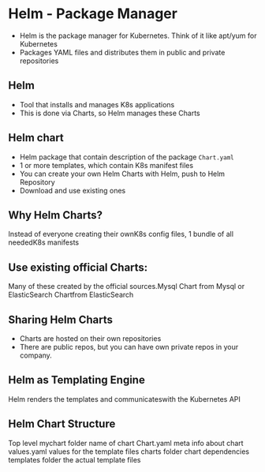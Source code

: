 # Helm - Package Manager
* Helm is the package manager for Kubernetes. Think of it like apt/yum for Kubernetes
* Packages YAML files and distributes them in public and private repositories

## Helm 
* Tool that installs and manages K8s applications
* This is done via Charts, so Helm manages these Charts

## Helm chart
* Helm package that contain description of the package `Chart.yaml`
* 1 or more templates, which contain K8s manifest files
* You can create your own Helm Charts with Helm, push to Helm Repository
* Download and use existing ones

## Why Helm Charts?
Instead of everyone creating their ownK8s config files, 1 bundle of all neededK8s manifests

## Use existing official Charts:
Many of these created by the official sources.Mysql Chart from Mysql or ElasticSearch Chartfrom ElasticSearch

## Sharing Helm Charts
* Charts are hosted on their own repositories
* There are public repos, but you can have own private repos in your company.

## Helm as Templating Engine 
Helm renders the templates and communicateswith the Kubernetes API

## Helm Chart Structure

Top level mychart folder   name of chart
Chart.yaml                 meta info about chart
values.yaml                values for the template files
charts folder              chart dependencies
templates folder           the actual template files

